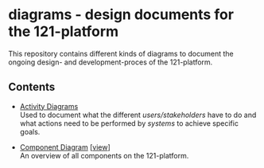 diagrams - design documents for the 121-platform
================================================

This repository contains different kinds of diagrams to document the ongoing design- and development-proces of the 121-platform.

## Contents

- [Activity Diagrams](./Activity%20Diagrams/Activity%20Diagrams.md)  
  Used to document what the different *users/stakeholders* have to do and what actions need to be performed by *systems* to achieve specific goals.

- [Component Diagram](./Component_Diagram.xml) [[view](https://www.draw.io/?lightbox=1&layers=1#Uhttps%3A%2F%2Fgithub.com%2Fglobal-121%2Fdiagrams%2Fraw%2Fmaster%2FComponent_Diagram.xml)]  
  An overview of all components on the 121-platform.

